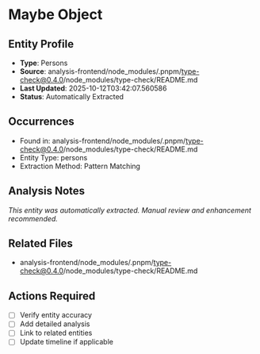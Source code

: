 # Maybe Object

## Entity Profile
- **Type**: Persons
- **Source**: analysis-frontend/node_modules/.pnpm/type-check@0.4.0/node_modules/type-check/README.md
- **Last Updated**: 2025-10-12T03:42:07.560586
- **Status**: Automatically Extracted

## Occurrences
- Found in: analysis-frontend/node_modules/.pnpm/type-check@0.4.0/node_modules/type-check/README.md
- Entity Type: persons
- Extraction Method: Pattern Matching

## Analysis Notes
*This entity was automatically extracted. Manual review and enhancement recommended.*

## Related Files
- analysis-frontend/node_modules/.pnpm/type-check@0.4.0/node_modules/type-check/README.md

## Actions Required
- [ ] Verify entity accuracy
- [ ] Add detailed analysis
- [ ] Link to related entities
- [ ] Update timeline if applicable
